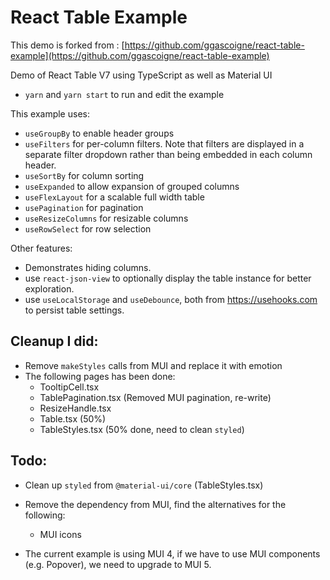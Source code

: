 # React Table Example

This demo is forked from : [https://github.com/ggascoigne/react-table-example](https://github.com/ggascoigne/react-table-example)

Demo of React Table V7 using TypeScript as well as Material UI

- `yarn` and `yarn start` to run and edit the example

This example uses:
  * `useGroupBy` to enable header groups
  * `useFilters` for per-column filters.  Note that filters are displayed in a separate filter dropdown rather than being embedded in each column header.
  * `useSortBy` for column sorting
  * `useExpanded` to allow expansion of grouped columns
  * `useFlexLayout` for a scalable full width table
  * `usePagination` for pagination
  * `useResizeColumns` for resizable columns
  * `useRowSelect` for row selection
  
Other features:
  * Demonstrates hiding columns.
  * use `react-json-view` to optionally display the table instance for better exploration.
  * use `useLocalStorage` and `useDebounce`, both from https://usehooks.com  to persist table settings.

  

## Cleanup I did:

 - Remove `makeStyles` calls from MUI and replace it with emotion 
 - The following pages has been done:
    - TooltipCell.tsx
    - TablePagination.tsx (Removed MUI pagination, re-write)
    - ResizeHandle.tsx
    - Table.tsx (50%)
    - TableStyles.tsx (50% done, need to clean `styled`)


## Todo:

 - Clean up `styled` from `@material-ui/core` (TableStyles.tsx)
 - Remove the dependency from MUI, find the alternatives for the following:
    - MUI icons

 - The current example is using MUI 4, if we have to use MUI components (e.g. Popover), we need to upgrade to MUI 5.




